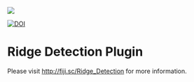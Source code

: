 [![](https://travis-ci.org/thorstenwagner/ij-ridgedetection.svg?branch=master)](https://travis-ci.org/thorstenwagner/ij-ridgedetection)

[![DOI](https://zenodo.org/badge/18649/thorstenwagner/ij-ridgedetection.svg)](https://zenodo.org/badge/latestdoi/18649/thorstenwagner/ij-ridgedetection)

# Ridge Detection Plugin

Please visit http://fiji.sc/Ridge_Detection for more information.

